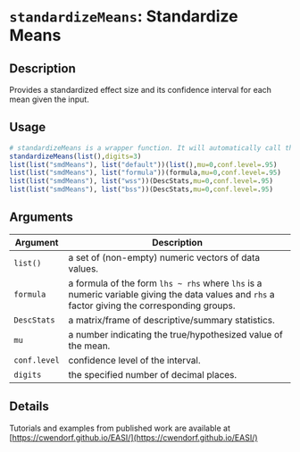 # `standardizeMeans`: Standardize Means

## Description

Provides a standardized effect size and its confidence interval for each mean given the input.

## Usage

```r
# standardizeMeans is a wrapper function. It will automatically call the appropriate method below given the class of the object.
standardizeMeans(list(),digits=3)
list(list("smdMeans"), list("default"))(list(),mu=0,conf.level=.95)
list(list("smdMeans"), list("formula"))(formula,mu=0,conf.level=.95)
list(list("smdMeans"), list("wss"))(DescStats,mu=0,conf.level=.95)
list(list("smdMeans"), list("bss"))(DescStats,mu=0,conf.level=.95)
```


## Arguments

Argument      |Description
------------- |----------------
```list()```     |     a set of (non-empty) numeric vectors of data values.
```formula```     |     a formula of the form `lhs ~ rhs` where `lhs` is a numeric variable giving the data values and `rhs` a factor giving the corresponding groups.
```DescStats```     |     a matrix/frame of descriptive/summary statistics.
```mu```     |     a number indicating the true/hypothesized value of the mean.
```conf.level```     |     confidence level of the interval.
```digits```     |     the specified number of decimal places.

## Details


 Tutorials and examples from published work are available at [https://cwendorf.github.io/EASI/](https://cwendorf.github.io/EASI/) 



